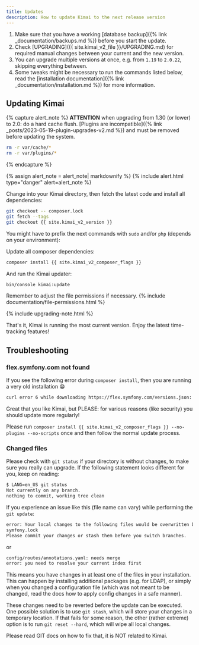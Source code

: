 ```yaml
---
title: Updates
description: How to update Kimai to the next release version
---
```


1. Make sure that you have a working [database backup]({% link _documentation/backups.md %}) before you start the update.
2. Check [UPGRADING]({{ site.kimai_v2_file }}/UPGRADING.md) for required manual changes between your current and the new version. 
3. You can upgrade multiple versions at once, e.g. from `1.19` to `2.0.22`, skipping everything between.
4. Some tweaks might be necessary to run the commands listed below, read the [installation documentation]({% link _documentation/installation.md %}) for more information.

## Updating Kimai 

{% capture alert_note %}
**ATTENTION** when upgrading from 1.30 (or lower) to 2.0: do a hard cache flush. [Plugins are incompatible]({% link _posts/2023-05-19-plugin-upgrades-v2.md %}) and must be removed before updating the system.
  
```bash
rm -r var/cache/*
rm -r var/plugins/*
```
{% endcapture %}

{% assign alert_note = alert_note| markdownify %}
{% include alert.html type="danger" alert=alert_note %} 

Change into your Kimai directory, then fetch the latest code and install all dependencies: 
```bash
git checkout -- composer.lock
git fetch --tags
git checkout {{ site.kimai_v2_version }}
```

You might have to prefix the next commands with `sudo` and/or `php` (depends on your environment):

Update all composer dependencies:
```bash
composer install {{ site.kimai_v2_composer_flags }}
```

And run the Kimai updater:
```bash
bin/console kimai:update
```

Remember to adjust the file permissions if necessary.
{% include documentation/file-permissions.html %} 

{% include upgrading-note.html %} 

That's it, Kimai is running the most current version. Enjoy the latest time-tracking features!

## Troubleshooting

### flex.symfony.com not found

If you see the following error during `composer install`, then you are running a very old installation 😁

```bash
curl error 6 while downloading https://flex.symfony.com/versions.json: Could not resolve host: flex.symfony.com 
```

Great that you like Kimai, but PLEASE: for various reasons (like security) you should update more regularly!

Please run `composer install {{ site.kimai_v2_composer_flags }} --no-plugins --no-scripts` once and then follow the normal update process.

### Changed files

Please check with `git status` if your directory is without changes, to make sure you really can upgrade.
If the following statement looks different for you, keep on reading:
```bash 
$ LANG=en_US git status
Not currently on any branch.
nothing to commit, working tree clean
```

If you experience an issue like this (file name can vary) while performing the `git update`: 

```bash
error: Your local changes to the following files would be overwritten by checkout:
symfony.lock
Please commit your changes or stash them before you switch branches.
```

or

```bash
config/routes/annotations.yaml: needs merge
error: you need to resolve your current index first
```

This means you have changes in at least one of the files in your installation.
This can happen by installing additional packages (e.g. for LDAP), or simply when you changed a configuration file (which was not meant to be changed, read the docs how to apply config changes in a safe manner). 

These changes need to be reverted before the update can be executed. 
One possible solution is to use `git stash`, which will store your changes in a temporary location.
If that fails for some reason, the other (rather extreme) option is to run `git reset --hard`, 
which will wipe all local changes. 

Please read GIT docs on how to fix that, it is NOT related to Kimai.
